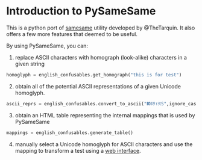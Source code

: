 # Introduction to PySameSame
This is a python port of [samesame](https://github.com/TheTarquin/samesame) utility developed by @TheTarquin. It also offers a few more features that deemed to be useful.

By using PySameSame, you can:
1. replace ASCII characters with homograph (look-alike) characters in a given string
```python
homoglyph = english_confusables.get_homograph("this is for test")

```

2. obtain all of the potential ASCII representations of a given Unicode homoglyph. 
```python
ascii_reprs = english_confusables.convert_to_ascii("𝐈𝟎𝐈𝔅١𝔑S",ignore_case=True)

```

3. obtain an HTML table representing the internal mappings that is used by PySameSame
```python
mappings = english_confusables.generate_table()
```

4. manually select a Unicode homoglyph for ASCII characters and use the mapping to transform a test using a [web interface](https://github.com/DissectMalware/PySameSame/blob/master/mappings.html). 



